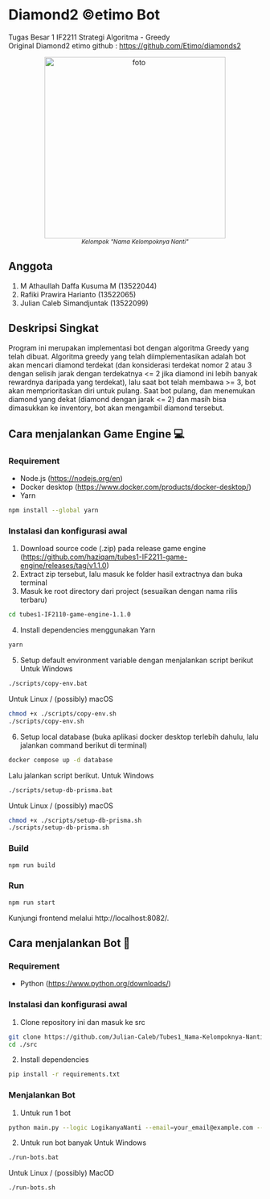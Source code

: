 # Diamond2 ©etimo Bot
Tugas Besar 1 IF2211 Strategi Algoritma -  Greedy <br>
Original Diamond2 etimo github : https://github.com/Etimo/diamonds2

<p align="center">
  <img height="360px" src="https://i.ibb.co/Sdphr75/Whats-App-Image-2024-03-09-at-12-39-03-d4a3aeab.jpg" alt="foto"/>
  <br>
  <a><i><sup>Kelompok "Nama Kelompoknya Nanti"</sup></i></a>
</p>

## Anggota 
1. M Athaullah Daffa Kusuma M (13522044)
2. Rafiki Prawira Harianto (13522065)
3. Julian Caleb Simandjuntak (13522099)

## Deskripsi Singkat
Program ini merupakan implementasi bot dengan algoritma Greedy yang telah dibuat. Algoritma greedy yang telah diimplementasikan adalah bot akan mencari diamond terdekat (dan konsiderasi terdekat nomor 2 atau 3 dengan selisih jarak dengan terdekatnya <= 2 jika diamond ini lebih banyak rewardnya daripada yang terdekat), lalu saat bot telah membawa >= 3, bot akan memprioritaskan diri untuk pulang. Saat bot pulang, dan menemukan diamond yang dekat (diamond dengan jarak <= 2) dan masih bisa dimasukkan ke inventory, bot akan mengambil diamond tersebut.

## Cara menjalankan Game Engine 💻
### Requirement
* Node.js (https://nodejs.org/en) 
* Docker desktop (https://www.docker.com/products/docker-desktop/) 
* Yarn
```sh
npm install --global yarn
```
### Instalasi dan konfigurasi awal
1. Download source code (.zip) pada release game engine (https://github.com/haziqam/tubes1-IF2211-game-engine/releases/tag/v1.1.0)
2. Extract zip tersebut, lalu masuk ke folder hasil extractnya dan buka terminal
3. Masuk ke root directory dari project (sesuaikan dengan nama rilis terbaru)
```sh
cd tubes1-IF2110-game-engine-1.1.0
```
4. Install dependencies menggunakan Yarn    
```sh
yarn
```
5. Setup default environment variable dengan menjalankan script berikut
Untuk Windows
```sh
./scripts/copy-env.bat
```
Untuk Linux / (possibly) macOS
```sh
chmod +x ./scripts/copy-env.sh
./scripts/copy-env.sh
```
6. Setup local database (buka aplikasi docker desktop terlebih dahulu, lalu jalankan command berikut di terminal)
```sh
docker compose up -d database
```
Lalu jalankan script berikut. Untuk Windows
```sh
./scripts/setup-db-prisma.bat
```
Untuk Linux / (possibly) macOS
```sh
chmod +x ./scripts/setup-db-prisma.sh
./scripts/setup-db-prisma.sh
``` 

### Build
```sh
npm run build
```

### Run
```sh
npm run start
```
Kunjungi frontend melalui http://localhost:8082/.

## Cara menjalankan Bot 🤖

### Requirement
* Python (https://www.python.org/downloads/) 

### Instalasi dan konfigurasi awal
1. Clone repository ini dan masuk ke src
```sh
git clone https://github.com/Julian-Caleb/Tubes1_Nama-Kelompoknya-Nanti
cd ./src
```
2. Install dependencies
```sh
pip install -r requirements.txt
```

### Menjalankan Bot
1. Untuk run 1 bot
```sh
python main.py --logic LogikanyaNanti --email=your_email@example.com --name=your_name --password=your_password --team etimo
```
2. Untuk run bot banyak
Untuk Windows
```sh
./run-bots.bat
```
Untuk Linux / (possibly) MacOD
```sh
./run-bots.sh
```
